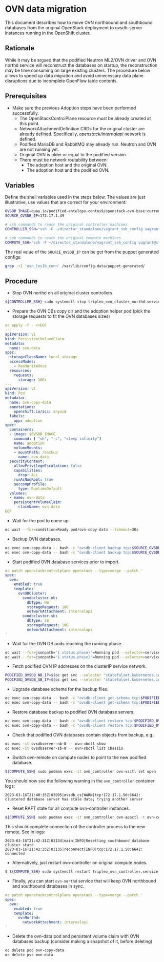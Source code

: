 # OVN data migration

This document describes how to move OVN northbound and southbound databases
from the original OpenStack deployment to ovsdb-server instances running in the
OpenShift cluster.

## Rationale

While it may be argued that the podified Neutron ML2/OVN driver and OVN northd
service will reconstruct the databases on startup, the reconstruction may be
time consuming on large existing clusters. The procedure below allows to speed
up data migration and avoid unnecessary data plane disruptions due to
incomplete OpenFlow table contents.

## Prerequisites

- Make sure the previous Adoption steps have been performed successfully.
  - The OpenStackControlPlane resource must be already created at this point.
  - NetworkAttachmentDefinition CRDs for the original cluster are already
    defined. Specifically, _openstack/internalapi_ network is defined.
  - Podified MariaDB and RabbitMQ may already run. Neutron and OVN are not
    running yet.
  - Original OVN is older or equal to the podified version.
  - There must be network routability between:
    - The adoption host and the original OVN.
    - The adoption host and the podified OVN.

## Variables

Define the shell variables used in the steps below. The values are
just illustrative, use values that are correct for your environment:

```bash
OVSDB_IMAGE=quay.io/podified-antelope-centos9/openstack-ovn-base:current-podified
SOURCE_OVSDB_IP=172.17.1.49

# ssh commands to reach the original controller machines
CONTROLLER_SSH="ssh -F ~/director_standalone/vagrant_ssh_config vagrant@standalone"

# ssh commands to reach the original compute machines
COMPUTE_SSH="ssh -F ~/director_standalone/vagrant_ssh_config vagrant@standalone"
```

The real value of the `SOURCE_OVSDB_IP` can be get from the puppet generated configs:

```bash
grep -rI 'ovn_[ns]b_conn' /var/lib/config-data/puppet-generated/
```

## Procedure

- Stop OVN northd on all original cluster controllers.

```bash
${CONTROLLER_SSH} sudo systemctl stop tripleo_ovn_cluster_northd.service
```
- Prepare the OVN DBs copy dir and the adoption helper pod (pick the storage requests to fit the OVN databases sizes)

```yaml
oc apply -f - <<EOF
---
apiVersion: v1
kind: PersistentVolumeClaim
metadata:
  name: ovn-data
spec:
  storageClassName: local-storage
  accessModes:
    - ReadWriteOnce
  resources:
    requests:
      storage: 10Gi
---
apiVersion: v1
kind: Pod
metadata:
  name: ovn-copy-data
  annotations:
    openshift.io/scc: anyuid
  labels:
    app: adoption
spec:
  containers:
  - image: $OVSDB_IMAGE
    command: [ "sh", "-c", "sleep infinity"]
    name: adoption
    volumeMounts:
    - mountPath: /backup
      name: ovn-data
  securityContext:
    allowPrivilegeEscalation: false
    capabilities:
      drop: ALL
    runAsNonRoot: true
    seccompProfile:
      type: RuntimeDefault
  volumes:
  - name: ovn-data
    persistentVolumeClaim:
      claimName: ovn-data
EOF
```

- Wait for the pod to come up

```bash
oc wait --for=condition=Ready pod/ovn-copy-data --timeout=30s
```

- Backup OVN databases.

```bash
oc exec ovn-copy-data -- bash -c "ovsdb-client backup tcp:$SOURCE_OVSDB_IP:6641 > /backup/ovs-nb.db"
oc exec ovn-copy-data -- bash -c "ovsdb-client backup tcp:$SOURCE_OVSDB_IP:6642 > /backup/ovs-sb.db"
```

- Start podified OVN database services prior to import.

```yaml
oc patch openstackcontrolplane openstack --type=merge --patch '
spec:
  ovn:
    enabled: true
    template:
      ovnDBCluster:
        ovndbcluster-nb:
          dbType: NB
          storageRequest: 10G
          networkAttachment: internalapi
        ovndbcluster-sb:
          dbType: SB
          storageRequest: 10G
          networkAttachment: internalapi
'
```
- Wait for the OVN DB pods reaching the running phase.

```bash
oc wait --for=jsonpath='{.status.phase}'=Running pod --selector=service=ovsdbserver-nb
oc wait --for=jsonpath='{.status.phase}'=Running pod --selector=service=ovsdbserver-sb
```

- Fetch podified OVN IP addresses on the clusterIP service network.

```bash
PODIFIED_OVSDB_NB_IP=$(oc get svc --selector "statefulset.kubernetes.io/pod-name=ovsdbserver-nb-0" -ojsonpath='{.items[0].spec.clusterIP}')
PODIFIED_OVSDB_SB_IP=$(oc get svc --selector "statefulset.kubernetes.io/pod-name=ovsdbserver-sb-0" -ojsonpath='{.items[0].spec.clusterIP}')
```

- Upgrade database schema for the backup files.

```bash
oc exec ovn-copy-data -- bash -c "ovsdb-client get-schema tcp:$PODIFIED_OVSDB_NB_IP:6641 > /backup/ovs-nb.ovsschema && ovsdb-tool convert /backup/ovs-nb.db /backup/ovs-nb.ovsschema"
oc exec ovn-copy-data -- bash -c "ovsdb-client get-schema tcp:$PODIFIED_OVSDB_SB_IP:6642 > /backup/ovs-sb.ovsschema && ovsdb-tool convert /backup/ovs-sb.db /backup/ovs-sb.ovsschema"
```

- Restore database backup to podified OVN database servers.

```bash
oc exec ovn-copy-data -- bash -c "ovsdb-client restore tcp:$PODIFIED_OVSDB_NB_IP:6641 < /backup/ovs-nb.db"
oc exec ovn-copy-data -- bash -c "ovsdb-client restore tcp:$PODIFIED_OVSDB_SB_IP:6642 < /backup/ovs-sb.db"
```

- Check that podified OVN databases contain objects from backup, e.g.:

```bash
oc exec -it ovsdbserver-nb-0 -- ovn-nbctl show
oc exec -it ovsdbserver-sb-0 -- ovn-sbctl list Chassis
```

- Switch ovn-remote on compute nodes to point to the new podified database.

```bash
${COMPUTE_SSH} sudo podman exec -it ovn_controller ovs-vsctl set open . external_ids:ovn-remote=tcp:$PODIFIED_OVSDB_SB_IP:6642
```

You should now see the following warning in the `ovn_controller` container logs:

```
2023-03-16T21:40:35Z|03095|ovsdb_cs|WARN|tcp:172.17.1.50:6642: clustered database server has stale data; trying another server
```

- Reset RAFT state for all compute ovn-controller instances.

```bash
${COMPUTE_SSH} sudo podman exec -it ovn_controller ovn-appctl -t ovn-controller sb-cluster-state-reset
```

This should complete connection of the controller process to the new remote. See in logs:

```
2023-03-16T21:42:31Z|03134|main|INFO|Resetting southbound database cluster state
2023-03-16T21:42:33Z|03135|reconnect|INFO|tcp:172.17.1.50:6642: connected
```

- Alternatively, just restart ovn-controller on original compute nodes.

```bash
$ ${COMPUTE_SSH} sudo systemctl restart tripleo_ovn_controller.service
```

- Finally, you can start `ovn-northd` service that will keep OVN northbound and southbound databases in sync.

```yaml
oc patch openstackcontrolplane openstack --type=merge --patch '
spec:
  ovn:
    enabled: true
    template:
      ovnNorthd:
        networkAttachment: internalapi
'
```

- Delete the ovn-data pod and persistent volume claim with OVN databases backup (consider making a snapshot of it, before deleting)

```bash
oc delete pod ovn-copy-data
oc delete pvc ovn-data
```